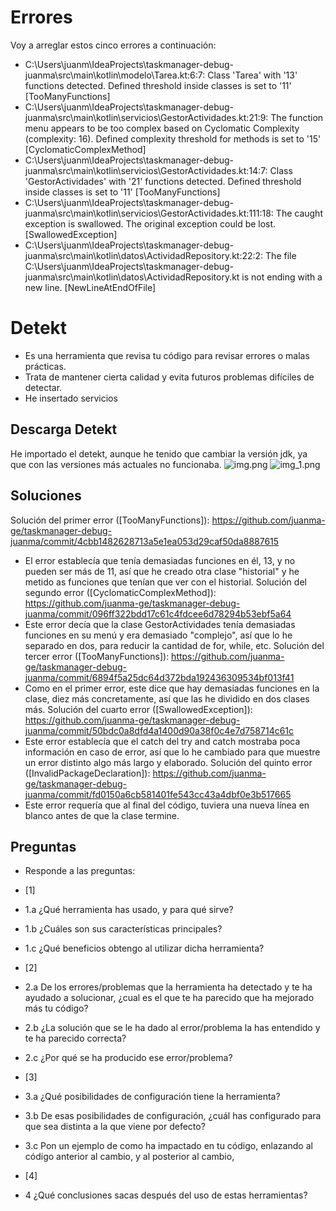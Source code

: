# Errores
Voy a arreglar estos cinco errores a continuación:

- C:\Users\juanm\IdeaProjects\taskmanager-debug-juanma\src\main\kotlin\modelo\Tarea.kt:6:7: Class 'Tarea' with '13' functions detected. Defined threshold inside classes is set to '11' [TooManyFunctions]
- C:\Users\juanm\IdeaProjects\taskmanager-debug-juanma\src\main\kotlin\servicios\GestorActividades.kt:21:9: The function menu appears to be too complex based on Cyclomatic Complexity (complexity: 16). Defined complexity threshold for methods is set to '15' [CyclomaticComplexMethod]
- C:\Users\juanm\IdeaProjects\taskmanager-debug-juanma\src\main\kotlin\servicios\GestorActividades.kt:14:7: Class 'GestorActividades' with '21' functions detected. Defined threshold inside classes is set to '11' [TooManyFunctions]
- C:\Users\juanm\IdeaProjects\taskmanager-debug-juanma\src\main\kotlin\servicios\GestorActividades.kt:111:18: The caught exception is swallowed. The original exception could be lost. [SwallowedException]
- C:\Users\juanm\IdeaProjects\taskmanager-debug-juanma\src\main\kotlin\datos\ActividadRepository.kt:22:2: The file C:\Users\juanm\IdeaProjects\taskmanager-debug-juanma\src\main\kotlin\datos\ActividadRepository.kt is not ending with a new line. [NewLineAtEndOfFile]

# Detekt
- Es una herramienta que revisa tu código para revisar errores o malas prácticas.
- Trata de mantener cierta calidad y evita futuros problemas difíciles de detectar.
- He insertado servicios 

## Descarga Detekt
He importado el detekt, aunque he tenido que cambiar la versión jdk, ya que con las versiones más actuales no funcionaba.
![img.png](img.png)
![img_1.png](img_1.png)

## Soluciones
Solución del primer error ([TooManyFunctions]): https://github.com/juanma-ge/taskmanager-debug-juanma/commit/4cbb1482628713a5e1ea053d29caf50da8887615
- El error establecía que tenía demasiadas funciones en él, 13, y no pueden ser más de 11, así que he creado otra clase "historial" y he metido as funciones que tenían que ver con el historial.
Solución del segundo error ([CyclomaticComplexMethod]): https://github.com/juanma-ge/taskmanager-debug-juanma/commit/096ff322bdd17c61c4fdcee6d78294b53ebf5a64
- Este error decía que la clase GestorActividades tenía demasiadas funciones en su menú y era demasiado "complejo", así que lo he separado en dos, para reducir la cantidad de for, while, etc.
Solución del tercer error ([TooManyFunctions]): https://github.com/juanma-ge/taskmanager-debug-juanma/commit/6894f5a25dc64d372bda192436309534bf013f41
- Como en el primer error, este dice que hay demasiadas funciones en la clase, diez más concretamente, así que las he dividido en dos clases más.
Solución del cuarto error ([SwallowedException]): https://github.com/juanma-ge/taskmanager-debug-juanma/commit/50bdc0a8dfd4a1400d90a38f0c4e7d758714c61c
- Este error establecía que el catch del try and catch mostraba poca información en caso de error, así que lo he cambiado para que muestre un error distinto algo más largo y elaborado.
Solución del quinto error ([InvalidPackageDeclaration]): https://github.com/juanma-ge/taskmanager-debug-juanma/commit/fd0150a6cb581401fe543cc43a4dbf0e3b517665
- Este error requería que al final del código, tuviera una nueva línea en blanco antes de que la clase termine.

## Preguntas 

- Responde a las preguntas:

- [1]
- 1.a ¿Qué herramienta has usado, y para qué sirve?
- 1.b ¿Cuáles son sus características principales?
- 1.c ¿Qué beneficios obtengo al utilizar dicha herramienta?
- [2]
- 2.a De los errores/problemas que la herramienta ha detectado y te ha ayudado a solucionar, ¿cual es el que te ha parecido que ha mejorado más tu código?
- 2.b ¿La solución que se le ha dado al error/problema la has entendido y te ha parecido correcta?
- 2.c ¿Por qué se ha producido ese error/problema?
- [3]
- 3.a ¿Qué posibilidades de configuración tiene la herramienta?
- 3.b De esas posibilidades de configuración, ¿cuál has configurado para que sea distinta a la que viene por defecto?
- 3.c Pon un ejemplo de como ha impactado en tu código, enlazando al código anterior al cambio, y al posterior al cambio,
- [4]
- 4 ¿Qué conclusiones sacas después del uso de estas herramientas?